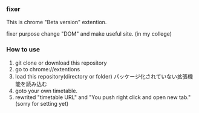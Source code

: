 ### fixer

This is chrome "Beta version" extention.

fixer purpose change "DOM" and make useful site.
(in my college)

### How to use

1. git clone or download this repository
2. go to chrome://extentions
3. load this repository(directory or folder) パッケージ化されていない拡張機能を読み込む
4. goto your own timetable.
5. rewrited "timetable URL" and "You push right click and open new tab."
(sorry for setting yet)


